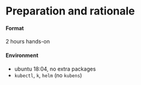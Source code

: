 # Preparation and rationale

#### Format

2 hours hands-on

#### Environment

- ubuntu 18:04, no extra packages
- `kubectl`, `k`, `helm` (no `kubens`)

